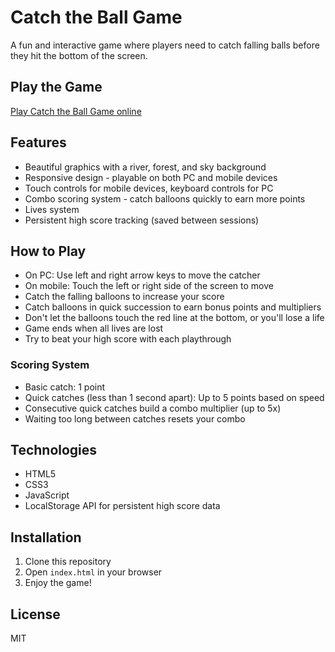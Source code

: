 # Catch the Ball Game

A fun and interactive game where players need to catch falling balls before they hit the bottom of the screen.

## Play the Game

[Play Catch the Ball Game online](https://nihal27055.github.io/catch-the-ball/)

## Features
- Beautiful graphics with a river, forest, and sky background
- Responsive design - playable on both PC and mobile devices
- Touch controls for mobile devices, keyboard controls for PC
- Combo scoring system - catch balloons quickly to earn more points
- Lives system
- Persistent high score tracking (saved between sessions)

## How to Play
- On PC: Use left and right arrow keys to move the catcher
- On mobile: Touch the left or right side of the screen to move
- Catch the falling balloons to increase your score
- Catch balloons in quick succession to earn bonus points and multipliers
- Don't let the balloons touch the red line at the bottom, or you'll lose a life
- Game ends when all lives are lost
- Try to beat your high score with each playthrough

### Scoring System
- Basic catch: 1 point
- Quick catches (less than 1 second apart): Up to 5 points based on speed
- Consecutive quick catches build a combo multiplier (up to 5x)
- Waiting too long between catches resets your combo

## Technologies
- HTML5
- CSS3
- JavaScript
- LocalStorage API for persistent high score data

## Installation
1. Clone this repository
2. Open `index.html` in your browser
3. Enjoy the game!

## License
MIT 